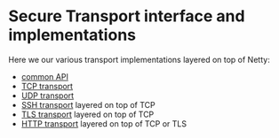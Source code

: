 Secure Transport interface and implementations
==============================================
Here we our various transport implementations layered on top of Netty:
* [common API](transport-api)
* [TCP transport](transport-tcp)
* [UDP transport](transport-udp)
* [SSH transport](transport-ssh) layered on top of TCP
* [TLS transport](transport-tls) layered on top of TCP
* [HTTP transport](transport-http) layered on top of TCP or TLS

